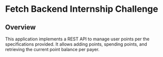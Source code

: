 # Fetch Backend Internship Challenge

## Overview

This application implements a REST API to manage user points per the specifications provided. It allows adding points, spending points, and retrieving the current point balance per payer.